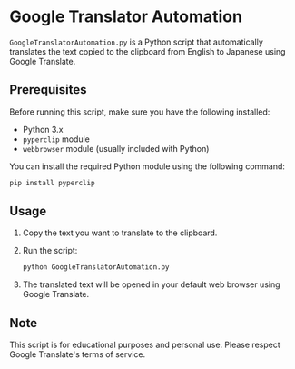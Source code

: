 # Google Translator Automation

`GoogleTranslatorAutomation.py` is a Python script that automatically translates the text copied to the clipboard from English to Japanese using Google Translate.

## Prerequisites

Before running this script, make sure you have the following installed:

- Python 3.x
- `pyperclip` module
- `webbrowser` module (usually included with Python)

You can install the required Python module using the following command:

```bash
pip install pyperclip
```

## Usage

1. Copy the text you want to translate to the clipboard.
2. Run the script:

   ```bash
   python GoogleTranslatorAutomation.py
   ```

3. The translated text will be opened in your default web browser using Google Translate.

## Note

This script is for educational purposes and personal use. Please respect Google Translate's terms of service.